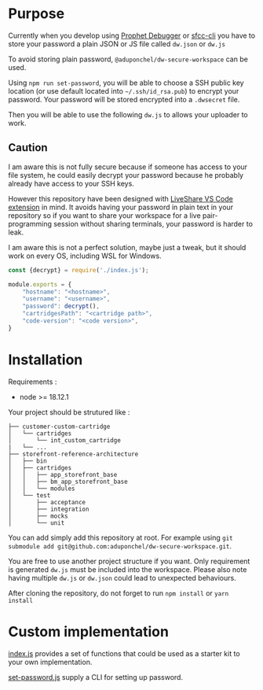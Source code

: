 # Purpose

Currently when you develop using [Prophet Debugger](https://github.com/SqrTT/prophet) or [sfcc-cli](https://github.com/SalesforceCommerceCloud/sfcc-ci) you have to store your password a plain JSON or JS file called `dw.json` or `dw.js`

To avoid storing plain password, `@aduponchel/dw-secure-workspace` can be used.

Using `npm run set-password`, you will be able to choose a SSH public key location (or use default located into `~/.ssh/id_rsa.pub`) to encrypt your password. Your password will be stored encrypted into a `.dwsecret` file.

Then you will be able to use the following `dw.js` to allows your uploader to work.

## Caution

I am aware this is not fully secure because if someone has access to your file system, he could easily decrypt your password because he probably already have access to your SSH keys.

However this repository have been designed with [LiveShare VS Code extension](https://visualstudio.microsoft.com/services/live-share/) in mind.
It avoids having your password in plain text in your repository so if you want to share your workspace for a live pair-programming session without sharing terminals, your password is harder to leak.

I am aware this is not a perfect solution, maybe just a tweak, but it should work on every OS, including WSL for Windows.

```javascript
const {decrypt} = require('./index.js');

module.exports = {
    "hostname": "<hostname>",
    "username": "<username>",
    "password": decrypt(),
    "cartridgesPath": "<cartridge path>",
    "code-version": "<code version>",
}
```

# Installation

Requirements :
* node >= 18.12.1

Your project should be strutured like :

```
├── customer-custom-cartridge
│   └── cartridges
│       └── int_custom_cartridge
|   └── ...
├── storefront-reference-architecture
│   ├── bin
│   ├── cartridges
│   │   ├── app_storefront_base
│   │   ├── bm_app_storefront_base
│   │   └── modules
│   └── test
│       ├── acceptance
│       ├── integration
│       ├── mocks
│       └── unit
```

You can add simply add this repository at root. For example using `git submodule add git@github.com:aduponchel/dw-secure-workspace.git`.

You are free to use another project structure if you want. Only requirement is generated `dw.js` must be included into the workspace. Please also note having multiple `dw.js` or `dw.json` could lead to unexpected behaviours.

After cloning the repository, do not forget to run `npm install` or `yarn install`

# Custom implementation

[index.js](index.js) provides a set of functions that could be used as a starter kit to your own implementation.

[set-password.js](dset-password.js) supply a CLI for setting up password.